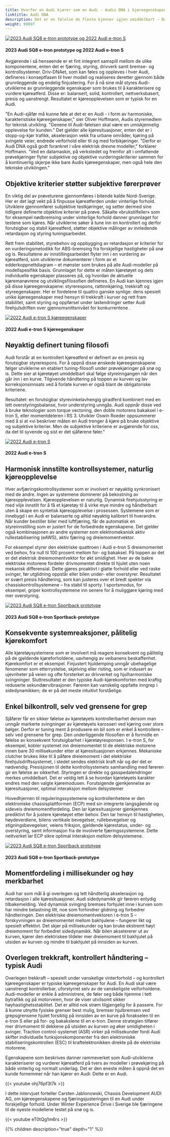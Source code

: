 ```yaml
---
title: Hvorfor en Audi kjører som en Audi - Audis DNA i kjøreegenskapene
linktitle: Audi DNA
description: Det er en følelse de fleste kjenner igjen umiddelbart - Dette er en Audi! Kjøreopplevelsen er umiskjennelig, en harmonisk balanse mellom kjøredynamikk og kjørekomfort.
weight: 99997
---
```

<!-- markdownlint-disable MD033 -->

<figur>
    <a href="https://media.electrichasgoneaudi.net/multimedia/articles/audidna/audidna.jpg">
        <img src="https://media.electrichasgoneaudi.net/multimedia/articles/audidna/https://media.electrichasgoneaudi.net/multimedia/articles/audidna/audidnas.jpg" alt="2023 Audi SQ8 e-tron prototype og 2022 Audi e-tron S" title="2023 Audi SQ8 e-tron prototype og 2022 Audi e-tron S">
    </a>
    <figcaption><h4>2023 Audi SQ8 e-tron prototype og 2022 Audi e-tron S</h4></figcaption>
</figur>

Avgjørende i så henseende er et fint integrert samspill mellom de ulike komponentene, enten det er fjæring, styring, drivverk samt bremse- og kontrollsystemer. Driv-DNAet, som kan føles og oppleves i hver Audi, defineres i konseptfasen til hver modell og realiseres deretter gjennom både grunnleggende og endelig finjustering. For å nå sine mål styres Audi-utviklerne av grunnleggende egenskaper som brukes til å karakterisere og vurdere kjøreatferd. Disse er: balansert, solid, kontrollert, nettverksbasert, presis og uanstrengt. Resultatet er kjøreopplevelsen som er typisk for en Audi.

"En Audi-sjåfør må kunne føle at det er en Audi - i form av harmoniske, karakteristiske kjøreegenskaper," sier Oliver Hoffmann, Audis styremedlem for teknisk utvikling. "Genene til Audi-følelsen skal være en umiskjennelig opplevelse for kunden." Det gjelder alle kjøresituasjoner, enten det er i stopp-og-kjør trafikk, akselerasjon vekk fra urbane områder, kjøring på svingete veier, endrede veiforhold eller til og med forbikjøringer. "Derfor er Audi DNA også godt forankret i våre elektrisk drevne modeller," forklarer Hoffmann. "Ved en datamaskin, på verkstedet og fremfor alt i omfattende prøvekjøringer flyter subjektive og objektive vurderingskriterier sammen for å kontinuerlig skjerpe ikke bare Audis kjøreegenskaper, men også hele den tekniske utviklingen."

## Objektive kriterier støtter subjektive førerprøver

En viktig del av prøveturene gjennomføres i bitende kalde Nord-Sverige. Her er det lagt vekt på å finpusse kjøreatferden under vinterlige forhold. Utviklere gjennomfører subjektive testkjøringer, og setter dermed sine tidligere definerte objektive kriterier på prøve. Såkalte «brukstilfeller» som for eksempel nødbremsing under vinterlige forhold danner grunnlaget for testene som kjøres. Når utviklerne søker å tune inn en kontrollert og derfor forutsigbar og stabil kjøreatferd, støtter objektive målinger av innledende retardasjon og styring tuningsarbeidet.

Rett frem stabilitet, styrebehov og oppbygging av retardasjon er kriterier for en vurderingsmetodikk for ABS-bremsing fra forskjellige hastigheter på snø og is. Resultatene av innstillingsarbeidet flyter inn i en vurdering av kjøreatferd, som utviklerne dokumenterer i form av et edderkoppnettdiagram – et mønster som brukes på alle Audi-modeller på modellspesifikk basis. Grunnlaget for dette er måten kjøretøyet og dets individuelle egenskaper plasseres på, og hvordan de aktuelle kjøremanøvrene og utviklingsfilosofien defineres. En Audi kan kjennes igjen på disse kjøreegenskapene: styrerespons, rattinnkjøring, trekkraft og styreegenskaper. Her er fordelene til quattro ganske synlige: dens spesielt unike kjøreegenskaper med hensyn til trekkraft i kurver og rett fram stabilitet, samt styring og oppførsel under lastendringer setter Audi firehjulsdriften over gjennomsnittsnivået for konkurrentene .

<figur>
    <a href="https://media.electrichasgoneaudi.net/multimedia/articles/audidna/audidna5.jpg">
        <img src="https://media.electrichasgoneaudi.net/multimedia/articles/audidna/https://media.electrichasgoneaudi.net/multimedia/articles/audidna/audidna5s.jpg" alt="2022 Audi e-tron S kjøreegenskaper" title="2022 Audi e-tron S kjøreegenskaper">
    </a>
    <figcaption><h4>2022 Audi e-tron S kjøreegenskaper</h4></figcaption>
</figur>

## Nøyaktig definert tuning filosofi

Audi forstår at en kontrollert kjøreatferd er definert av en presis og forutsigbar styrerespons. For å oppnå disse ønskede kjøreegenskapene følger utviklerne en etablert tuning-filosofi under prøvekjøringer på snø og is. Dette sier at kjøretøyet umiddelbart skal følge styreinngangen når den går inn i en kurve. Tilgivende håndtering på toppen av kurven og lav korreksjonsinnsats ved å forlate kurven er også blant de obligatoriske kriteriene.

Resultatet: en forutsigbar styrevinkelavhengig giradferd kombinert med en lett overstyringsbalanse, hvor understyring unngås. Audi oppnår disse ved å bruke teknologier som torque vectoring, den doble motorens bakaksel i e-tron S, eller momentdeleren i RS 3. Utvikler Oswin Roeder oppsummerer med å si at «vi beskriver måten en Audi trenger å kjøre på bruke objektive og subjektive kriterier. Men de subjektive kriteriene er avgjørende for oss, da det til syvende og sist er det sjåførene føler."

<figur>
    <a href="https://media.electrichasgoneaudi.net/multimedia/articles/audidna/audidna2.jpg">
        <img src="https://media.electrichasgoneaudi.net/multimedia/articles/audidna/https://media.electrichasgoneaudi.net/multimedia/articles/audidna/audidna2s.jpg" alt="2022 Audi e-tron S" title="2022 Audi e-tron S">
    </a>
    <figcaption><h4>2022 Audi e-tron S</h4></figcaption>
</figur>

## Harmonisk innstilte kontrollsystemer, naturlig kjøreopplevelse

Hver avfjæringskontrollsystemer som er involvert er nøyaktig synkronisert med de andre. Ingen av systemene dominerer på bekostning av kjøreopplevelsen. Kjøreopplevelsen er naturlig. Dynamisk firehjulsstyring er med vilje innstilt for å få et kjøretøy til å virke mye mindre og håndterbart uten å skape en syntetisk kjøreopplevelse i prosessen. Systemene som er innebygd i en Audi er balanserte og alltid nøyaktig kalibrert til hverandre. Når kunder bestiller biler med luftfjæring, får de automatisk en styreinnstilling som er justert for de forbedrede egenskapene. Det gjelder også kombinasjonen av andre systemer som elektromekanisk aktiv rullestabilisering (eAWS), aktiv fjæring og dreiemomentvektor.

For eksempel styrer den elektriske quattroen i Audi e-tron S dreiemomentet ved behov, fra null til 100 prosent mellom for- og bakaksel. På toppen av det er det elektrisk dreiemomentvektor for økt smidighet. Hver av de bakre elektriske motorene fordeler drivmomentet direkte til hjulet uten noen mekanisk differensial. Dette gjøres proaktivt i glatte forhold eller ved raske svinger, før utglidning oppstår eller bilen under- eller overstyrer. Resultatet er svært presis håndtering, som kan justeres over et bredt spekter via chassiskontrollsystemene – fra stabil til sporty. I sportsmodus, for eksempel, griper kontrollsystemene inn senere for å muliggjøre kjøring med mer overstyring.

<figur>
    <a href="https://media.electrichasgoneaudi.net/multimedia/articles/audidna/audidna3.jpg">
        <img src="https://media.electrichasgoneaudi.net/multimedia/articles/audidna/https://media.electrichasgoneaudi.net/multimedia/articles/audidna/audidna3s.jpg" alt="2023 Audi SQ8 e-tron Sportback prototype" title="2023 Audi SQ8 e-tron Sportback prototype">
    </a>
    <figcaption><h4>2023 Audi SQ8 e-tron Sportback-prototype</h4></figcaption>
</figur>

## Konsekvente systemreaksjoner, pålitelig kjørekomfort

Alle kjøretøysystemene som er involvert må reagere konsekvent og pålitelig på de gjeldende kjøreforholdene, uavhengig av veibanens beskaffenhet. Kjørekomfort er et eksempel. Finjustert hjuldemping unngår ubehagelige fenomener som etterrystelse, skjelving eller risting, som er indusert av ujevnheter på veien og ofte forsterket av drivverket og hjulharmoniske svingninger. Sluttresultatet er den typiske Audi-kjørekomforten med kraftig reduserte sekundærvibrasjoner. Føreren kan vanskelig oppfatte inngrep i sidedynamikken; de er på det meste intuitivt forståelige.

## Enkel bilkontroll, selv ved grensene for grep

Sjåfører får en sikker følelse av kjøretøyets kontrollerbarhet dersom man unngår markerte svingninger av kjøretøyets karosseri ved kjøring over store bølger. Derfor er tuning ment å produsere en bil som er enkel å kontrollere – selv ved grensene for grep. Den underliggende filosofien er å formidle en følelse av konsekvent forutsigbarhet i kjøretøyresponsen. I e-tron S, for eksempel, kobler systemet inn dreiemomentet til de elektriske motorene innen bare 30 millisekunder etter at kjøresituasjonen erkjennes. Mekaniske clutcher brukes ikke til å påføre dreiemoment i det elektriske firehjulsdriftssystemet, i stedet sendes elektrisk kraft når og der det er nødvendig. Presisjonen til dette kontrollsystemets samhandling med føreren gir en følelse av sikkerhet. Styringen er direkte og gasspedalendringer merkes umiddelbart. Det er veldig lett å se hvordan kjøretøyets karakter endres med den valgte kjøremodusen. Forutsigende gjenkjennelse av kjøresituasjoner, optimal interaksjon mellom delsystemer

Hovedhjernen til reguleringssystemene og kontrollenhetene er den elektroniske chassisplattformen (ECP) med sin integrerte langsgående og sideveis dreiemomentfordeling. Den lar kjøresituasjoner gjenkjennes prediktivt for å justere kjøretøyet etter behov. Den tar hensyn til hastigheten, høydeverdiene, bilens vertikale bevegelser, rullebevegelser og stigningsbevegelser, veiens friksjon, gjeldende kjørestatus, under- og overstyring, samt informasjon fra de involverte fjæringssystemene. Dette nettverket lar ECP sikre optimal interaksjon mellom delsystemene.

<figur>
    <a href="https://media.electrichasgoneaudi.net/multimedia/articles/audidna/audidna4.jpg">
        <img src="https://media.electrichasgoneaudi.net/multimedia/articles/audidna/https://media.electrichasgoneaudi.net/multimedia/articles/audidna/audidna4s.jpg" alt="2023 Audi SQ8 e-tron Sportback prototype" title="2023 Audi SQ8 e-tron Sportback prototype">
    </a>
    <figcaption><h4>2023 Audi SQ8 e-tron Sportback-prototype</h4></figcaption>
</figur>

## Momentfordeling i millisekunder og høy merkbarhet

Audi har som mål å gi overlegen og lett håndterlig akselerasjon og retardasjon i alle kjøresituasjoner. Audi sidedynamikk gir føreren entydig tilbakemelding. Ved dynamisk svinging bremses forhjulet inne i kurven som har mindre belastning litt, noe som forhindrer glidning og forbedrer håndteringen. Den elektriske dreiemomentvektoren i e-tron S – forskyvningen av dreiemomentet mellom bakhjulene – fungerer likt og spesielt effektivt. Det skjer på millisekunder og kan bruke ekstremt høyt dreiemoment for forbedret sidedynamikk. Når bilen akselererer ut av kurven, kjører den elektriskee tildeler mer dreiemoment til bakhjulet på utsiden av kurven og mindre til bakhjulet på innsiden av kurven.

## Overlegen trekkraft, kontrollert håndtering – typisk Audi

Overlegen trekkraft – spesielt under vanskelige vinterforhold – og kontrollert kjøreegenskaper er typiske kjøreegenskaper for Audi. En Audi skal være uanstrengt kontrollerbar, uforstyrret selv av de vanskeligste veiforholdene. Audi-modeller er enkle å administrere, de føler seg både hjemme i tett bytrafikk og på motorveien, hvor de viser utvilsomt sikker høyhastighetsstabilitet. Det er alltid nok strøm tilgjengelig for å passere. For å kunne utnytte fysiske grenser best mulig, bremser hjulbremsen ved grepsgrensene hjulet forsiktig på innsiden av en kurve på forakselen til en e-tron S eller på for- og bakakslene til en e-tron. Denne strategien tilfører mer drivmoment til dekkene på utsiden av kurven og øker smidigheten i svinger. Traction control-systemet (ASR) virker på millisekunder fordi Audi skifter individuelle funksjonskomponenter fra den elektroniske stabiliseringskontrollen (ESC) til kraftelektronikken direkte på de elektriske motorene.

Egenskapene som beskrives danner rammeverket som Audi-utviklerne karakteriserer og vurderer kjøreatferd på tvers av modeller i prøvekjøring på både vinterlig og normalt underlag. Det er den eneste måten å oppnå det en kunde fornemmer når han kjører en Audi: Dette er en Audi.

{{< youtube ohj76pf3t7k >}}

I dette intervjuet forteller Carsten Jablonowski, Chassis Development AUDI AG, om kjøreegenskapene og fjæringsjusteringen til en Audi under forskjellige forhold. Under Winter Experience Drive i Sverige ble fjæringene til de nyeste modellene testet på snø og is.

{{< youtube eT0tQg1m6rs >}}

{{% children description="true" depth="1" %}}
